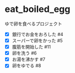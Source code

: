 # eat_boiled_egg
ゆで卵を食べるプロジェクト
- [x] 銀行でお金をおろした #4
- [x] スーパーで卵をかった #5
- [x] 腹筋を開始した #11
- [x] 卵を洗う #6
- [x] お湯を沸かす #7
- [x] 卵をゆでる #8
